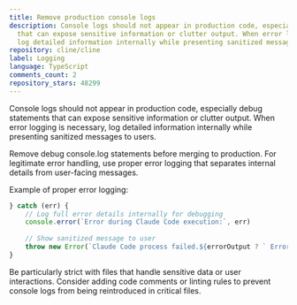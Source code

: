 ```yaml
---
title: Remove production console logs
description: Console logs should not appear in production code, especially debug statements
  that can expose sensitive information or clutter output. When error logging is necessary,
  log detailed information internally while presenting sanitized messages to users.
repository: cline/cline
label: Logging
language: TypeScript
comments_count: 2
repository_stars: 48299
---
```


Console logs should not appear in production code, especially debug statements that can expose sensitive information or clutter output. When error logging is necessary, log detailed information internally while presenting sanitized messages to users.

Remove debug console.log statements before merging to production. For legitimate error handling, use proper error logging that separates internal details from user-facing messages.

Example of proper error logging:
```typescript
} catch (err) {
    // Log full error details internally for debugging
    console.error(`Error during Claude Code execution:`, err)
    
    // Show sanitized message to user
    throw new Error(`Claude Code process failed.${errorOutput ? ` Error: ${errorOutput}` : ""}`)
}
```

Be particularly strict with files that handle sensitive data or user interactions. Consider adding code comments or linting rules to prevent console logs from being reintroduced in critical files.